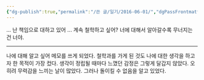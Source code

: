 ```yaml
---
{"dg-publish":true,"permalink":"/쓴 글/일기/2016-06-01/","dgPassFrontmatter":true}
---
```


...
난 책임으로 대하고 있어
...
계속 철학하고 싶어?
너에 대해서 알아갈수록 무너지는 건 너야.

---

나에 대해 알고 싶어 메모를 쓰게 되었다. 철학과를 가게 된 것도 나에 대한 생각을 하고자 한 목적이 가장 컸다. 생각이 정립될 때마다 느꼈던 감정은 그렇게 달갑지 않았다. 오히려 무력감을 느끼는 날이 많았다. 그러나 돌이킬 수 없음을 알고 있었다.